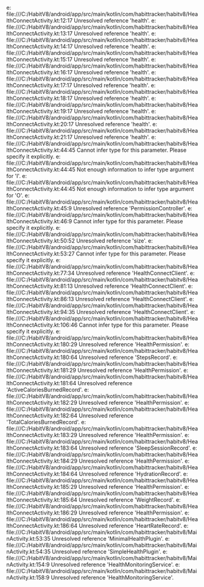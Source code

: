 e: file:///C:/HabitV8/android/app/src/main/kotlin/com/habittracker/habitv8/HealthConnectActivity.kt:12:17 Unresolved reference 'health'.
e: file:///C:/HabitV8/android/app/src/main/kotlin/com/habittracker/habitv8/HealthConnectActivity.kt:13:17 Unresolved reference 'health'.
e: file:///C:/HabitV8/android/app/src/main/kotlin/com/habittracker/habitv8/HealthConnectActivity.kt:14:17 Unresolved reference 'health'.
e: file:///C:/HabitV8/android/app/src/main/kotlin/com/habittracker/habitv8/HealthConnectActivity.kt:15:17 Unresolved reference 'health'.
e: file:///C:/HabitV8/android/app/src/main/kotlin/com/habittracker/habitv8/HealthConnectActivity.kt:16:17 Unresolved reference 'health'.
e: file:///C:/HabitV8/android/app/src/main/kotlin/com/habittracker/habitv8/HealthConnectActivity.kt:17:17 Unresolved reference 'health'.
e: file:///C:/HabitV8/android/app/src/main/kotlin/com/habittracker/habitv8/HealthConnectActivity.kt:18:17 Unresolved reference 'health'.
e: file:///C:/HabitV8/android/app/src/main/kotlin/com/habittracker/habitv8/HealthConnectActivity.kt:19:17 Unresolved reference 'health'.
e: file:///C:/HabitV8/android/app/src/main/kotlin/com/habittracker/habitv8/HealthConnectActivity.kt:20:17 Unresolved reference 'health'.
e: file:///C:/HabitV8/android/app/src/main/kotlin/com/habittracker/habitv8/HealthConnectActivity.kt:21:17 Unresolved reference 'health'.
e: file:///C:/HabitV8/android/app/src/main/kotlin/com/habittracker/habitv8/HealthConnectActivity.kt:44:45 Cannot infer type for this parameter. Please specify it explicitly.
e: file:///C:/HabitV8/android/app/src/main/kotlin/com/habittracker/habitv8/HealthConnectActivity.kt:44:45 Not enough information to infer type argument for 'I'.
e: file:///C:/HabitV8/android/app/src/main/kotlin/com/habittracker/habitv8/HealthConnectActivity.kt:44:45 Not enough information to infer type argument for 'O'.
e: file:///C:/HabitV8/android/app/src/main/kotlin/com/habittracker/habitv8/HealthConnectActivity.kt:45:9 Unresolved reference 'PermissionController'.
e: file:///C:/HabitV8/android/app/src/main/kotlin/com/habittracker/habitv8/HealthConnectActivity.kt:46:9 Cannot infer type for this parameter. Please specify it explicitly.
e: file:///C:/HabitV8/android/app/src/main/kotlin/com/habittracker/habitv8/HealthConnectActivity.kt:50:52 Unresolved reference 'size'.
e: file:///C:/HabitV8/android/app/src/main/kotlin/com/habittracker/habitv8/HealthConnectActivity.kt:53:27 Cannot infer type for this parameter. Please specify it explicitly.
e: file:///C:/HabitV8/android/app/src/main/kotlin/com/habittracker/habitv8/HealthConnectActivity.kt:77:34 Unresolved reference 'HealthConnectClient'.
e: file:///C:/HabitV8/android/app/src/main/kotlin/com/habittracker/habitv8/HealthConnectActivity.kt:81:13 Unresolved reference 'HealthConnectClient'.
e: file:///C:/HabitV8/android/app/src/main/kotlin/com/habittracker/habitv8/HealthConnectActivity.kt:86:13 Unresolved reference 'HealthConnectClient'.
e: file:///C:/HabitV8/android/app/src/main/kotlin/com/habittracker/habitv8/HealthConnectActivity.kt:94:35 Unresolved reference 'HealthConnectClient'.
e: file:///C:/HabitV8/android/app/src/main/kotlin/com/habittracker/habitv8/HealthConnectActivity.kt:106:46 Cannot infer type for this parameter. Please specify it explicitly.
e: file:///C:/HabitV8/android/app/src/main/kotlin/com/habittracker/habitv8/HealthConnectActivity.kt:180:29 Unresolved reference 'HealthPermission'.
e: file:///C:/HabitV8/android/app/src/main/kotlin/com/habittracker/habitv8/HealthConnectActivity.kt:180:64 Unresolved reference 'StepsRecord'.
e: file:///C:/HabitV8/android/app/src/main/kotlin/com/habittracker/habitv8/HealthConnectActivity.kt:181:29 Unresolved reference 'HealthPermission'.
e: file:///C:/HabitV8/android/app/src/main/kotlin/com/habittracker/habitv8/HealthConnectActivity.kt:181:64 Unresolved reference 'ActiveCaloriesBurnedRecord'.
e: file:///C:/HabitV8/android/app/src/main/kotlin/com/habittracker/habitv8/HealthConnectActivity.kt:182:29 Unresolved reference 'HealthPermission'.
e: file:///C:/HabitV8/android/app/src/main/kotlin/com/habittracker/habitv8/HealthConnectActivity.kt:182:64 Unresolved reference 'TotalCaloriesBurnedRecord'.
e: file:///C:/HabitV8/android/app/src/main/kotlin/com/habittracker/habitv8/HealthConnectActivity.kt:183:29 Unresolved reference 'HealthPermission'.
e: file:///C:/HabitV8/android/app/src/main/kotlin/com/habittracker/habitv8/HealthConnectActivity.kt:183:64 Unresolved reference 'SleepSessionRecord'.
e: file:///C:/HabitV8/android/app/src/main/kotlin/com/habittracker/habitv8/HealthConnectActivity.kt:184:29 Unresolved reference 'HealthPermission'.
e: file:///C:/HabitV8/android/app/src/main/kotlin/com/habittracker/habitv8/HealthConnectActivity.kt:184:64 Unresolved reference 'HydrationRecord'.
e: file:///C:/HabitV8/android/app/src/main/kotlin/com/habittracker/habitv8/HealthConnectActivity.kt:185:29 Unresolved reference 'HealthPermission'.
e: file:///C:/HabitV8/android/app/src/main/kotlin/com/habittracker/habitv8/HealthConnectActivity.kt:185:64 Unresolved reference 'WeightRecord'.
e: file:///C:/HabitV8/android/app/src/main/kotlin/com/habittracker/habitv8/HealthConnectActivity.kt:186:29 Unresolved reference 'HealthPermission'.
e: file:///C:/HabitV8/android/app/src/main/kotlin/com/habittracker/habitv8/HealthConnectActivity.kt:186:64 Unresolved reference 'HeartRateRecord'.
e: file:///C:/HabitV8/android/app/src/main/kotlin/com/habittracker/habitv8/MainActivity.kt:53:35 Unresolved reference 'MinimalHealthPlugin'.
e: file:///C:/HabitV8/android/app/src/main/kotlin/com/habittracker/habitv8/MainActivity.kt:54:35 Unresolved reference 'SimpleHealthPlugin'.
e: file:///C:/HabitV8/android/app/src/main/kotlin/com/habittracker/habitv8/MainActivity.kt:154:9 Unresolved reference 'HealthMonitoringService'.
e: file:///C:/HabitV8/android/app/src/main/kotlin/com/habittracker/habitv8/MainActivity.kt:158:9 Unresolved reference 'HealthMonitoringService'.
